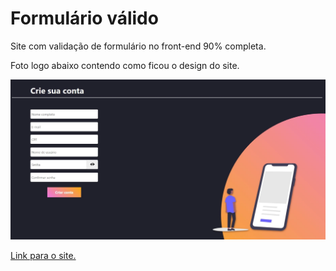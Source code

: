 # Formulário válido

Site com validação de formulário no front-end 90% completa.

Foto logo abaixo contendo como ficou o design do site.

<img src="./content-readme/example-page.webp" width="1000">

<a href="https://ruansignori.github.io/formulario-valido/index.html" target="_self" rel="next">Link para o site.</a>
